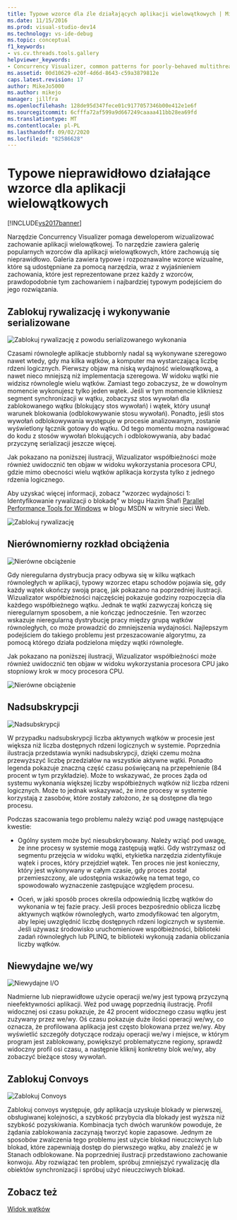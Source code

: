 ```yaml
---
title: Typowe wzorce dla źle działających aplikacji wielowątkowych | Microsoft Docs
ms.date: 11/15/2016
ms.prod: visual-studio-dev14
ms.technology: vs-ide-debug
ms.topic: conceptual
f1_keywords:
- vs.cv.threads.tools.gallery
helpviewer_keywords:
- Concurrency Visualizer, common patterns for poorly-behaved multithreaded applications
ms.assetid: 00d10629-e20f-4d6d-8643-c59a3879812e
caps.latest.revision: 17
author: MikeJo5000
ms.author: mikejo
manager: jillfra
ms.openlocfilehash: 128de95d347fece01c9177057346b00e412e1e6f
ms.sourcegitcommit: 6cfffa72af599a9d667249caaaa411bb28ea69fd
ms.translationtype: MT
ms.contentlocale: pl-PL
ms.lasthandoff: 09/02/2020
ms.locfileid: "82586628"
---
```

# <a name="common-patterns-for-poorly-behaved-multithreaded-applications"></a>Typowe nieprawidłowo działające wzorce dla aplikacji wielowątkowych
[!INCLUDE[vs2017banner](../includes/vs2017banner.md)]

Narzędzie Concurrency Visualizer pomaga deweloperom wizualizować zachowanie aplikacji wielowątkowej. To narzędzie zawiera galerię popularnych wzorców dla aplikacji wielowątkowych, które zachowują się nieprawidłowo. Galeria zawiera typowe i rozpoznawalne wzorce wizualne, które są udostępniane za pomocą narzędzia, wraz z wyjaśnieniem zachowania, które jest reprezentowane przez każdy z wzorców, prawdopodobnie tym zachowaniem i najbardziej typowym podejściem do jego rozwiązania.  
  
## <a name="lock-contention-and-serialized-execution"></a>Zablokuj rywalizację i wykonywanie serializowane  
 ![Zablokuj rywalizację z powodu serializowanego wykonania](../profiling/media/lockcontention-serialized.png "LockContention_Serialized")  
  
 Czasami równoległe aplikacje stubbornly nadal są wykonywane szeregowo nawet wtedy, gdy ma kilka wątków, a komputer ma wystarczającą liczbę rdzeni logicznych. Pierwszy objaw ma niską wydajność wielowątkową, a nawet nieco mniejszą niż implementacja szeregowa. W widoku wątki nie widzisz równolegle wielu wątków. Zamiast tego zobaczysz, że w dowolnym momencie wykonujesz tylko jeden wątek. Jeśli w tym momencie klikniesz segment synchronizacji w wątku, zobaczysz stos wywołań dla zablokowanego wątku (blokujący stos wywołań) i wątek, który usunął warunek blokowania (odblokowywanie stosu wywołań). Ponadto, jeśli stos wywołań odblokowywania występuje w procesie analizowanym, zostanie wyświetlony łącznik gotowy do wątku. Od tego momentu można nawigować do kodu z stosów wywołań blokujących i odblokowywania, aby badać przyczynę serializacji jeszcze więcej.  
  
 Jak pokazano na poniższej ilustracji, Wizualizator współbieżności może również uwidocznić ten objaw w widoku wykorzystania procesora CPU, gdzie mimo obecności wielu wątków aplikacja korzysta tylko z jednego rdzenia logicznego.  
  
 Aby uzyskać więcej informacji, zobacz "wzorzec wydajności 1: Identyfikowanie rywalizacji o blokadę" w blogu Hazim Shafi [Parallel Performance Tools for Windows](https://docs.microsoft.com/archive/blogs/hshafi/) w blogu MSDN w witrynie sieci Web.  
  
 ![Zablokuj rywalizację](../profiling/media/lockcontention-2.png "LockContention_2")  
  
## <a name="uneven-workload-distribution"></a>Nierównomierny rozkład obciążenia  
 ![Nierówne obciążenie](../profiling/media/unevenworkload-1.png "UnevenWorkLoad_1")  
  
 Gdy nieregularna dystrybucja pracy odbywa się w kilku wątkach równoległych w aplikacji, typowy wzorzec etapu schodów pojawia się, gdy każdy wątek ukończy swoją pracę, jak pokazano na poprzedniej ilustracji. Wizualizator współbieżności najczęściej pokazuje godziny rozpoczęcia dla każdego współbieżnego wątku. Jednak te wątki zazwyczaj kończą się nieregularnym sposobem, a nie kończąc jednocześnie. Ten wzorzec wskazuje nieregularną dystrybucję pracy między grupą wątków równoległych, co może prowadzić do zmniejszenia wydajności. Najlepszym podejściem do takiego problemu jest przeszacowanie algorytmu, za pomocą którego działa podzielona między wątki równoległe.  
  
 Jak pokazano na poniższej ilustracji, Wizualizator współbieżności może również uwidocznić ten objaw w widoku wykorzystania procesora CPU jako stopniowy krok w mocy procesora CPU.  
  
 ![Nierówne obciążenie](../profiling/media/unevenworkload-2.png "UnevenWorkload_2")  
  
## <a name="oversubscription"></a>Nadsubskrypcji  
 ![Nadsubskrypcji](../profiling/media/oversubscription.png "Nadsubskrypcji")  
  
 W przypadku nadsubskrypcji liczba aktywnych wątków w procesie jest większa niż liczba dostępnych rdzeni logicznych w systemie. Poprzednia ilustracja przedstawia wyniki nadsubskrypcji, dzięki czemu można przewyższyć liczbę przedziałów na wszystkie aktywne wątki. Ponadto legenda pokazuje znaczną część czasu poświęcaną na przepełnienie (84 procent w tym przykładzie). Może to wskazywać, że proces żąda od systemu wykonania większej liczby współbieżnych wątków niż liczba rdzeni logicznych. Może to jednak wskazywać, że inne procesy w systemie korzystają z zasobów, które zostały założono, że są dostępne dla tego procesu.  
  
 Podczas szacowania tego problemu należy wziąć pod uwagę następujące kwestie:  
  
- Ogólny system może być niesubskrybowany. Należy wziąć pod uwagę, że inne procesy w systemie mogą zastępują wątki. Gdy wstrzymasz od segmentu przejęcia w widoku wątki, etykietka narzędzia zidentyfikuje wątek i proces, który przejdzieł wątek. Ten proces nie jest konieczny, który jest wykonywany w całym czasie, gdy proces został przemieszczony, ale udostępnia wskazówkę na temat tego, co spowodowało wyznaczenie zastępujące względem procesu.  
  
- Oceń, w jaki sposób proces określa odpowiednią liczbę wątków do wykonania w tej fazie pracy. Jeśli proces bezpośrednio oblicza liczbę aktywnych wątków równoległych, warto zmodyfikować ten algorytm, aby lepiej uwzględnić liczbę dostępnych rdzeni logicznych w systemie. Jeśli używasz środowisko uruchomieniowe współbieżności, biblioteki zadań równoległych lub PLINQ, te biblioteki wykonują zadania obliczania liczby wątków.  
  
## <a name="inefficient-io"></a>Niewydajne we/wy  
 ![Niewydajne I&#47;O](../profiling/media/inefficient-io.png "Inefficient_IO")  
  
 Nadmierne lub nieprawidłowe użycie operacji we/wy jest typową przyczyną nieefektywności aplikacji. Weź pod uwagę poprzednią ilustrację. Profil widocznej osi czasu pokazuje, że 42 procent widocznego czasu wątku jest zużywany przez we/wy. Oś czasu pokazuje duże ilości operacji we/wy, co oznacza, że profilowana aplikacja jest często blokowana przez we/wy. Aby wyświetlić szczegóły dotyczące rodzaju operacji we/wy i miejsce, w którym program jest zablokowany, powiększyć problematyczne regiony, sprawdź widoczny profil osi czasu, a następnie kliknij konkretny blok we/wy, aby zobaczyć bieżące stosy wywołań.  
  
## <a name="lock-convoys"></a>Zablokuj Convoys  
 ![Zablokuj Convoys](../profiling/media/lock-convoys.png "Lock_Convoys")  
  
 Zablokuj convoys występuje, gdy aplikacja uzyskuje blokady w pierwszej, obsługiwanej kolejności, a szybkość przybycia dla blokady jest wyższa niż szybkość pozyskiwania. Kombinacja tych dwóch warunków powoduje, że żądania zablokowania zaczynają tworzyć kopie zapasowe. Jednym ze sposobów zwalczenia tego problemu jest użycie blokad nieuczciwych lub blokad, które zapewniają dostęp do pierwszego wątku, aby znaleźć je w Stanach odblokowane. Na poprzedniej ilustracji przedstawiono zachowanie konwoju. Aby rozwiązać ten problem, spróbuj zmniejszyć rywalizację dla obiektów synchronizacji i spróbuj użyć nieuczciwych blokad.  
  
## <a name="see-also"></a>Zobacz też  
 [Widok wątków](../profiling/threads-view-parallel-performance.md)
